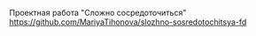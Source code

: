 Проектная работа "Сложно сосредоточиться"
https://github.com/MariyaTihonova/slozhno-sosredotochitsya-fd

